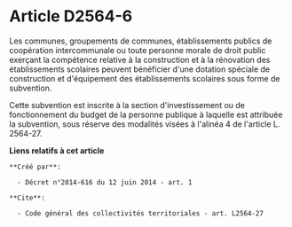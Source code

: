 # Article D2564-6

Les communes, groupements de communes, établissements publics de coopération intercommunale ou toute personne morale de droit
public exerçant la compétence relative à la construction et à la rénovation des établissements scolaires peuvent bénéficier
d'une dotation spéciale de construction et d'équipement des établissements scolaires sous forme de subvention. 

Cette subvention est inscrite à la section d'investissement ou de fonctionnement du budget de la personne publique à laquelle
est attribuée la subvention, sous réserve des modalités visées à l'alinéa 4 de l'article L. 2564-27.

**Liens relatifs à cet article**

	**Créé par**:

	  - Décret n°2014-616 du 12 juin 2014 - art. 1

	**Cite**:

	  - Code général des collectivités territoriales - art. L2564-27
